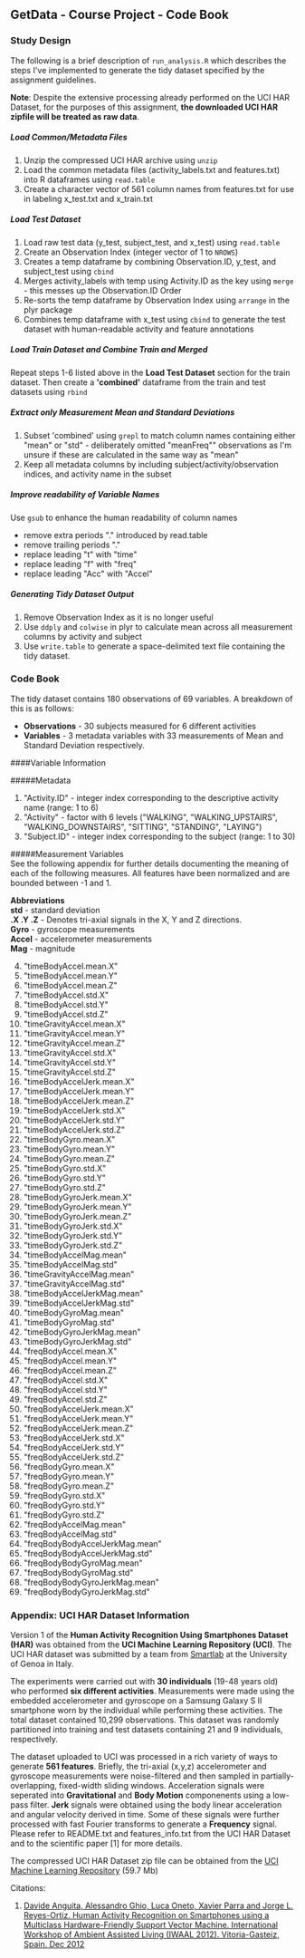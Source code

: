 ## GetData - Course Project - Code Book



### Study Design

The following is a brief description of `run_analysis.R` which describes the steps I've implemented to generate the tidy dataset specified by the assignment guidelines. 

**Note**: Despite the extensive processing already performed on the UCI HAR Dataset, for the purposes of this assignment, **the downloaded UCI HAR zipfile will be treated as raw data**. 

##### Load Common/Metadata Files  
1. Unzip the compressed UCI HAR archive using `unzip`  
2. Load the common metadata files (activity_labels.txt and features.txt) into R dataframes  using `read.table`  
3. Create a character vector of 561 column names from features.txt for use in labeling x\_test.txt and x\_train.txt  

##### Load Test Dataset  
1. Load raw test data (y\_test, subject\_test, and x\_test) using `read.table` 
2. Create an Observation Index (integer vector of 1 to `NROWS`)  
3. Creates a temp dataframe by combining Observation.ID, y\_test, and subject\_test using `cbind`  
4. Merges activity_labels with temp using Activity.ID as the key using `merge` - this messes up the Observation.ID Order  
5. Re-sorts the temp dataframe by Observation Index using `arrange` in the plyr package 
6. Combines temp dataframe with x_test using `cbind` to generate the test dataset with human-readable activity and feature annotations  

##### Load Train Dataset and Combine Train and Merged
Repeat steps 1-6 listed above in the **Load Test Dataset** section for the train dataset. Then create a **'combined'** dataframe from the train and test datasets using `rbind`    

##### Extract only Measurement Mean and Standard Deviations
1. Subset 'combined' using `grepl` to match column names containing either "mean" or "std" - deliberately omitted "meanFreq"" observations as I'm unsure if these are calculated in the same way as "mean"   
2. Keep all metadata columns by including subject/activity/observation indices, and activity name in the subset  

##### Improve readability of Variable Names
Use `gsub` to enhance the human readability of column names  
- remove extra periods "." introduced by read.table  
- remove trailing periods "."  
- replace leading "t" with "time"  
- replace leading "f" with "freq"  
- replace leading "Acc" with "Accel"  

##### Generating Tidy Dataset Output
1. Remove Observation Index as it is no longer useful  
2. Use `ddply` and `colwise` in plyr to calculate mean across all measurement columns by activity and subject
3. Use `write.table` to generate a space-delimited text file containing the tidy dataset.

### Code Book

The tidy dataset contains 180 observations of 69 variables. A breakdown of this is as follows:  
- **Observations** - 30 subjects measured for 6 different activities  
- **Variables** - 3 metadata variables with 33 measurements of Mean and Standard Deviation respectively.  

####Variable Information  

#####Metadata 

1. "Activity.ID" - integer index corresponding to the descriptive activity name (range: 1 to 6)  
2. "Activity" - factor with 6 levels ("WALKING", "WALKING\_UPSTAIRS", "WALKING\_DOWNSTAIRS", "SITTING", "STANDING", "LAYING")  
3. "Subject.ID" - integer index corresponding to the subject (range: 1 to 30)  

#####Measurement Variables  
See the following appendix for further details documenting the meaning of each of the following measures. All features have been normalized and are bounded between -1 and 1.

**Abbreviations**   
**std** - standard deviation  
**.X .Y .Z** - Denotes tri-axial signals in the X, Y and Z directions.  
**Gyro** - gyroscope measurements  
**Accel** - accelerometer measurements  
**Mag** - magnitude  

4. "timeBodyAccel.mean.X"         
5. "timeBodyAccel.mean.Y"         
6. "timeBodyAccel.mean.Z"         
7. "timeBodyAccel.std.X"          
8. "timeBodyAccel.std.Y"          
9. "timeBodyAccel.std.Z"          
10. "timeGravityAccel.mean.X"      
11. "timeGravityAccel.mean.Y"      
12. "timeGravityAccel.mean.Z"      
13. "timeGravityAccel.std.X"       
14. "timeGravityAccel.std.Y"       
15. "timeGravityAccel.std.Z"       
16. "timeBodyAccelJerk.mean.X"     
17. "timeBodyAccelJerk.mean.Y"     
18. "timeBodyAccelJerk.mean.Z"     
19. "timeBodyAccelJerk.std.X"      
20. "timeBodyAccelJerk.std.Y"      
21. "timeBodyAccelJerk.std.Z"      
22. "timeBodyGyro.mean.X"          
23. "timeBodyGyro.mean.Y"          
24. "timeBodyGyro.mean.Z"          
25. "timeBodyGyro.std.X"           
26. "timeBodyGyro.std.Y"           
27. "timeBodyGyro.std.Z"           
28. "timeBodyGyroJerk.mean.X"      
29. "timeBodyGyroJerk.mean.Y"      
30. "timeBodyGyroJerk.mean.Z"      
31. "timeBodyGyroJerk.std.X"       
32. "timeBodyGyroJerk.std.Y"       
33. "timeBodyGyroJerk.std.Z"       
34. "timeBodyAccelMag.mean"        
35. "timeBodyAccelMag.std"         
36. "timeGravityAccelMag.mean"     
37. "timeGravityAccelMag.std"      
38. "timeBodyAccelJerkMag.mean"    
39. "timeBodyAccelJerkMag.std"     
40. "timeBodyGyroMag.mean"         
41. "timeBodyGyroMag.std"          
42. "timeBodyGyroJerkMag.mean"     
43. "timeBodyGyroJerkMag.std"      
44. "freqBodyAccel.mean.X"         
45. "freqBodyAccel.mean.Y"         
46. "freqBodyAccel.mean.Z"         
47. "freqBodyAccel.std.X"          
48. "freqBodyAccel.std.Y"          
49. "freqBodyAccel.std.Z"          
50. "freqBodyAccelJerk.mean.X"     
51. "freqBodyAccelJerk.mean.Y"     
52. "freqBodyAccelJerk.mean.Z"     
53. "freqBodyAccelJerk.std.X"      
54. "freqBodyAccelJerk.std.Y"      
55. "freqBodyAccelJerk.std.Z"      
56. "freqBodyGyro.mean.X"          
57. "freqBodyGyro.mean.Y"          
58. "freqBodyGyro.mean.Z"          
59. "freqBodyGyro.std.X"           
60. "freqBodyGyro.std.Y"           
61. "freqBodyGyro.std.Z"           
62. "freqBodyAccelMag.mean"        
63. "freqBodyAccelMag.std"         
64. "freqBodyBodyAccelJerkMag.mean"
65. "freqBodyBodyAccelJerkMag.std" 
66. "freqBodyBodyGyroMag.mean"     
67. "freqBodyBodyGyroMag.std"      
68. "freqBodyBodyGyroJerkMag.mean" 
69. "freqBodyBodyGyroJerkMag.std"

### Appendix: UCI HAR Dataset Information

Version 1 of the **Human Activity Recognition Using Smartphones Dataset (HAR)** was obtained from the **UCI Machine Learning Repository (UCI)**. The UCI HAR dataset was submitted by a team from [Smartlab](https://sites.google.com/site/smartlabunige/home) at the University of Genoa in Italy. 

The experiments were carried out with **30 individuals** (19-48 years old) who performed **six different activities**. Measurements were made using the embedded accelerometer and gyroscope on a Samsung Galaxy S II smartphone worn by the individual while performing these activities. The total dataset contained 10,299 observations. This dataset was randomly partitioned into training and test datasets containing 21 and 9 individuals, respectively. 

The dataset uploaded to UCI was processed in a rich variety of ways to generate **561 features**. Briefly, the tri-axial (x,y,z) accelerometer and gyroscope measurements were noise-filtered and then sampled in partially-overlapping, fixed-width sliding windows. Acceleration signals were seperated into **Gravitational** and **Body Motion** componenents using a low-pass filter. **Jerk** signals were obtained using the body linear acceleration and angular velocity derived in time. Some of these signals were further processed with fast Fourier transforms to generate a **Frequency** signal.  Please refer to README.txt and features_info.txt from the UCI HAR Dataset and to the scientific paper [1] for more details. 

The compressed UCI HAR Dataset zip file can be obtained from the [UCI Machine Learning Repository](http://archive.ics.uci.edu/ml/datasets/Human+Activity+Recognition+Using+Smartphones) (59.7 Mb)

Citations:  
1. [Davide Anguita, Alessandro Ghio, Luca Oneto, Xavier Parra and Jorge L. Reyes-Ortiz. Human Activity Recognition on Smartphones using a Multiclass Hardware-Friendly Support Vector Machine. International Workshop of Ambient Assisted Living (IWAAL 2012). Vitoria-Gasteiz, Spain. Dec 2012](http://link.springer.com/chapter/10.1007%2F978-3-642-35395-6_30)